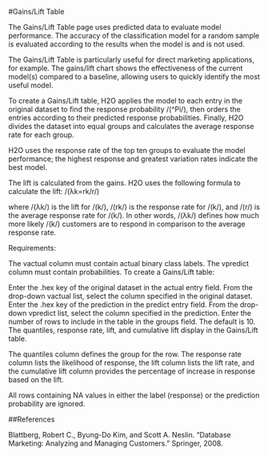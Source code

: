 #Gains/Lift Table

The Gains/Lift Table page uses predicted data to evaluate model performance. The accuracy of the classification model for a random sample is evaluated according to the results when the model is and is not used.

The Gains/Lift Table is particularly useful for direct marketing applications, for example. The gains/lift chart shows the effectiveness of the current model(s) compared to a baseline, allowing users to quickly identify the most useful model.

To create a Gains/Lift table, H2O applies the model to each entry in the original dataset to find the response probability /(^Pi/), then orders the entries according to their predicted response probabilities. Finally, H2O divides the dataset into equal groups and calculates the average response rate for each group.

H2O uses the response rate of the top ten groups to evaluate the model performance; the highest response and greatest variation rates indicate the best model.

The lift is calculated from the gains. H2O uses the following formula to calculate the lift: /(λk=rk/r/)

where /(λk/) is the lift for /(k/), /(rk/) is the response rate for /(k/), and /(r/) is the average response rate for /(k/). In other words, /(λk/) defines how much more likely /(k/) customers are to respond in comparison to the average response rate.

Requirements:

The vactual column must contain actual binary class labels.
The vpredict column must contain probabilities.
To create a Gains/Lift table:

Enter the .hex key of the original dataset in the actual entry field.
From the drop-down vactual list, select the column specified in the original dataset.
Enter the .hex key of the prediction in the predict entry field.
From the drop-down vpredict list, select the column specified in the prediction.
Enter the number of rows to include in the table in the groups field. The default is 10.
The quantiles, response rate, lift, and cumulative lift display in the Gains/Lift table.

The quantiles column defines the group for the row. The response rate column lists the likelihood of response, the lift column lists the lift rate, and the cumulative lift column provides the percentage of increase in response based on the lift.

All rows containing NA values in either the label (response) or the prediction probability are ignored. 


##References

Blattberg, Robert C., Byung-Do Kim, and Scott A. Neslin. “Database Marketing: Analyzing and Managing Customers.” Springer, 2008.